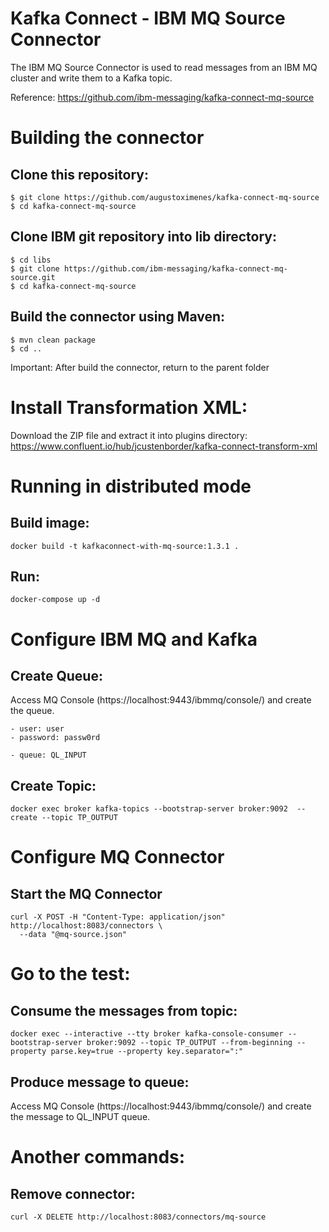 # Kafka Connect - IBM MQ Source Connector
The IBM MQ Source Connector is used to read messages from an IBM MQ cluster and write them to a Kafka topic.

Reference: https://github.com/ibm-messaging/kafka-connect-mq-source

# Building the connector
## Clone this repository:
```
$ git clone https://github.com/augustoximenes/kafka-connect-mq-source
$ cd kafka-connect-mq-source
```

## Clone IBM git repository into lib directory:
```
$ cd libs
$ git clone https://github.com/ibm-messaging/kafka-connect-mq-source.git
$ cd kafka-connect-mq-source
```

## Build the connector using Maven:
```
$ mvn clean package
$ cd ..
```
Important: After build the connector, return to the parent folder

# Install Transformation XML:
Download the ZIP file and extract it into plugins directory: https://www.confluent.io/hub/jcustenborder/kafka-connect-transform-xml

# Running in distributed mode
## Build image:
```
docker build -t kafkaconnect-with-mq-source:1.3.1 .
```
## Run:
```
docker-compose up -d
```

# Configure IBM MQ and Kafka
## Create Queue:
Access MQ Console (https://localhost:9443/ibmmq/console/) and create the queue.
```
- user: user
- password: passw0rd

- queue: QL_INPUT
```

## Create Topic:
```
docker exec broker kafka-topics --bootstrap-server broker:9092  --create --topic TP_OUTPUT
```

# Configure MQ Connector
## Start the MQ Connector
```
curl -X POST -H "Content-Type: application/json" http://localhost:8083/connectors \
  --data "@mq-source.json"
```

# Go to the test:
## Consume the messages from topic:
```
docker exec --interactive --tty broker kafka-console-consumer --bootstrap-server broker:9092 --topic TP_OUTPUT --from-beginning --property parse.key=true --property key.separator=":"
```

## Produce message to queue:
Access MQ Console (https://localhost:9443/ibmmq/console/) and create the message to QL_INPUT queue.

# Another commands:
## Remove connector:
```
curl -X DELETE http://localhost:8083/connectors/mq-source 
```